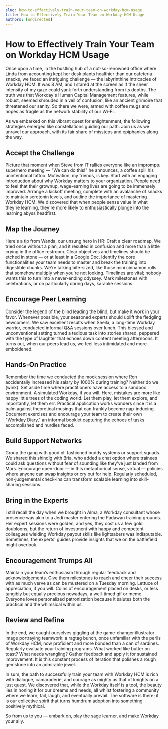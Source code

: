 ```yaml
---
slug: how-to-effectively-train-your-team-on-workday-hcm-usage
title: How to Effectively Train Your Team on Workday HCM Usage
authors: [undirected]
---
```



# How to Effectively Train Your Team on Workday HCM Usage

Once upon a time, in the bustling hub of a not-so-renowned office where Linda from accounting kept her desk plants healthier than our cafeteria snacks, we faced an intriguing challenge — the labyrinthine intricacies of Workday HCM. It was 8 AM, and I stared at the screen as if the sheer intensity of my gaze could yank forth understanding from its depths. The truth was that Workday's Human Capital Management features, while robust, seemed shrouded in a veil of confusion, like an ancient grimoire that threatened our sanity. So there we were, armed with coffee mugs and hopes as fragile as the network stability of our Wi-Fi.

As we embarked on this vibrant quest for enlightenment, the following strategies emerged like constellations guiding our path. Join us as we unravel our approach, with its fair share of missteps and epiphanies along the way.

## Accept the Challenge

Picture that moment when Steve from IT rallies everyone like an impromptu superhero meeting — "We can do this!" he announces, a coffee spill his unintentional tattoo. Motivation, my friends, is key. Start with an engaging introduction about why Workday matters to your organization. People need to feel that their grownup, wage-earning lives are going to be immensely improved. Arrange a kickoff meeting, complete with an avalanche of snacks to maintain serotonin levels, and outline the importance of mastering Workday HCM. We discovered that when people sense value in what they're learning, they're more likely to enthusiastically plunge into the learning abyss headfirst.

## Map the Journey

Here's a tip from Wanda, our unsung hero in HR: Craft a clear roadmap. We tried once without a plan, and it resulted in confusion and more than a little crying in the office restroom. Clear objectives and timelines should be etched in stone — or at least in a Google Doc. Identify the core functionalities your team needs to master and break the training into digestible chunks. We're talking bite-sized, like those mini cinnamon rolls that somehow multiply when you're not looking. Timelines are vital; nobody wants this to turn into a never-ending odyssey. Mark milestones with celebrations, or on particularly daring days, karaoke sessions.

## Encourage Peer Learning

Consider the legend of the blind leading the blind, but make it work in your favor. Whenever possible, your seasoned experts should uplift the fledgling newcomers. We saw excellent results when Sheila, a long-time Workday warrior, conducted informal Q&A sessions over lunch. This blessed and unconventional setting turned a tedious task into stories shared, peppered with the type of laughter that echoes down content meeting afternoons. It turns out, when our peers lead us, we feel less intimidated and more emboldened. 

## Hands-On Practice

Remember the time we conducted the mock session where Ron accidentally increased his salary by 1000% during training? Neither do we (wink). Set aside time where practitioners have access to a sandbox environment. A simulated Workday, if you will. Here, mistakes are more like happy little trees of the coding world. Let them play, let them explore, and importantly, let them err. Practical application works wonders since it is a balm against theoretical musings that can frankly become nap-inducing. Document exercises and encourage your team to create their own "Workday Diary," an informal booklet capturing the echoes of tasks accomplished and hurdles faced.

## Build Support Networks

Group the gang with good ol' fashioned buddy systems or support squads. We shared this shindig with Bria, who added a chat option where trainees could ask questions without fear of sounding like they've just landed from Mars. Encourage open-door — in this metaphorical sense, virtual — policies where anyone can swap insights or cry out for help. Regularly scheduled, non-judgemental check-ins can transform scalable learning into skill-sharing sessions.

## Bring in the Experts

I still recall the day when we brought in Alma, a Workday consultant whose presence was akin to a Jedi master entering the Padawan training grounds. Her expert sessions were golden, and yes, they cost us a few gold doubloons, but the return of investment with happy and competent colleagues wielding Workday payout skills like lightsabers was indisputable. Sometimes, the experts' guides provide insights that we on the battlefield might overlook. 

## Encouragement Trumps All

Maintain your team’s enthusiasm through regular feedback and acknowledgements. Give them milestones to reach and cheer their success with as much verve as can be mustered on a Tuesday morning. Lettuce of appreciation, if you will. Coins of encouragement placed on desks, or less tangibly but equally precious nowadays, a well-timed gif or meme. Everyone loves personalized patronization because it salutes both the practical and the whimsical within us.

## Review and Refine

In the end, we caught ourselves giggling at the game-changer illustrator image portraying teamwork: a ragtag bunch, once unfamiliar with the perils of Workday HCM, now proficient and more bonded than a can of sardines. Regularly evaluate your training programs. What worked like butter on toast? What needs wrangling? Gather feedback and apply it for sustained improvement. It is this constant process of iteration that polishes a rough gemstone into an admirable jewel.

In sum, the path to successfully train your team with Workday HCM is rich with dialogue, camaraderie, and courage as mighty as that of knights on a just quest. We discovered that, while the Workday itself is a tool, the beauty lies in honing it for our dreams and needs, all whilst fostering a community where we learn, fail, laugh, and eventually prevail. The software is there; it is our collective spirit that turns humdrum adoption into something positively mythical.

So from us to you — embark on, play the sage learner, and make Workday your ally.